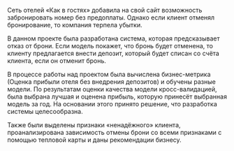 Сеть отелей «Как в гостях» добавила на свой сайт возможность забронировать номер без предоплаты. Однако если клиент отменял бронирование, то компания терпела убытки.

В данном проекте была разработана система, которая предсказывает отказ от брони. Если модель покажет, что бронь будет отменена, то клиенту предлагается внести депозит, который будет списан со счёта клиента, если он отменит бронь.

В процессе работы над проектом была вычислена бизнес-метрика (Оценка прибыли отеля без внедрения депозитов) и обучены разные модели.
По результатам оценки качества модели кросс-валидацией, была выбрана лучшая и оценена прибыль, которую принесёт выбранная модель за год.
На основании этого принято решение, что разработка системы целесообразна.

Также были выделены признаки «ненадёжного» клиента, проанализирована зависимость отмены брони со всеми признаками с помощью тепловой карты и даны рекомендации бизнесу.


